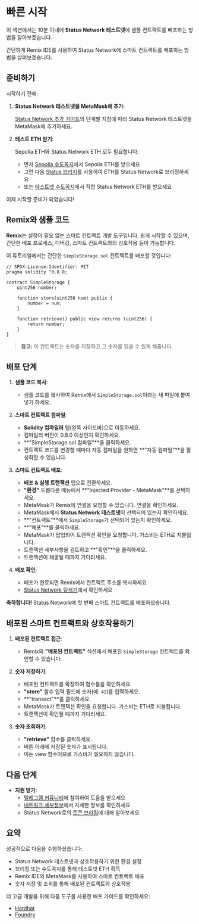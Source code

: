 # 빠른 시작

이 섹션에서는 10분 이내에 **Status Network 테스트넷**에 샘플 컨트랙트를 배포하는 방법을 알아보겠습니다.

간단하게 Remix IDE를 사용하여 Status Network에 스마트 컨트랙트를 배포하는 방법을 살펴보겠습니다.

## 준비하기

시작하기 전에:

1. **Status Network 테스트넷을 MetaMask에 추가**:

   [Status Network 추가 가이드](/general-info/add-status-network)의 단계별 지침에 따라 Status Network 테스트넷을 MetaMask에 추가하세요.

2. **테스트 ETH 받기**:

   Sepolia ETH와 Status Network ETH 모두 필요합니다:
   - 먼저 [Sepolia 수도꼭지](https://faucet.status.network)에서 Sepolia ETH를 받으세요
   - 그런 다음 [Status 브리지](https://bridge.status.network)를 사용하여 ETH를 Status Network로 브리징하세요
   - 또는 [테스트넷 수도꼭지](https://sepoliascan.status.network/address/0x06338B70F1eAbc60d7A82C083e605C07F78bb878)에서 직접 Status Network ETH를 받으세요

이제 시작할 준비가 되었습니다!

## Remix와 샘플 코드

**Remix**는 설정이 필요 없는 스마트 컨트랙트 개발 도구입니다. 쉽게 시작할 수 있으며, 간단한 배포 프로세스, 디버깅, 스마트 컨트랙트와의 상호작용 등이 가능합니다.

이 튜토리얼에서는 간단한 `SimpleStorage.sol` 컨트랙트를 배포할 것입니다:

```solidity
// SPDX-License-Identifier: MIT
pragma solidity ^0.8.0;

contract SimpleStorage {
    uint256 number;
    
    function store(uint256 num) public {
        number = num;
    }

    function retrieve() public view returns (uint256) {
        return number;
    }
}
```

> **참고:** 이 컨트랙트는 숫자를 저장하고 그 숫자를 읽을 수 있게 해줍니다.

## 배포 단계

1. **샘플 코드 복사**:

   - 샘플 코드를 복사하여 Remix에서 `SimpleStorage.sol`이라는 새 파일에 붙여넣기 하세요.

2. **스마트 컨트랙트 컴파일**:

   - **Solidity 컴파일러** 탭(왼쪽 사이드바)으로 이동하세요.
   - 컴파일러 버전이 0.8.0 이상인지 확인하세요.
   - **"SimpleStorage.sol 컴파일"**을 클릭하세요.
   - 컨트랙트 코드를 변경할 때마다 자동 컴파일을 원하면 **"자동 컴파일"**을 활성화할 수 있습니다.

3. **스마트 컨트랙트 배포**:

   - **배포 & 실행 트랜잭션** 탭으로 전환하세요.
   - **"환경"** 드롭다운 메뉴에서 **"Injected Provider - MetaMask"**를 선택하세요.
   - MetaMask가 Remix에 연결을 요청할 수 있습니다. 연결을 확인하세요.
   - MetaMask에서 **Status Network 테스트넷**이 선택되어 있는지 확인하세요.
   - **"컨트랙트"**에서 `SimpleStorage`가 선택되어 있는지 확인하세요.
   - **"배포"**를 클릭하세요.
   - MetaMask가 팝업되어 트랜잭션 확인을 요청합니다. 가스비는 ETH로 지불됩니다.
   - 트랜잭션 세부사항을 검토하고 **"확인"**을 클릭하세요.
   - 트랜잭션이 채굴될 때까지 기다리세요.

4. **배포 확인**:
   
   - 배포가 완료되면 Remix에서 컨트랙트 주소를 복사하세요
   - [Status Network 탐색기](https://sepoliascan.status.network)에서 확인하세요

**축하합니다!** Status Network에 첫 번째 스마트 컨트랙트를 배포하셨습니다.

## 배포된 스마트 컨트랙트와 상호작용하기

1. **배포된 컨트랙트 접근**:

   - Remix의 **"배포된 컨트랙트"** 섹션에서 배포된 `SimpleStorage` 컨트랙트를 확인할 수 있습니다.

2. **숫자 저장하기**:

   - 배포된 컨트랙트를 확장하여 함수들을 확인하세요.
   - **"store"** 함수 입력 필드에 숫자(예: `42`)를 입력하세요.
   - **"transact"**를 클릭하세요.
   - MetaMask가 트랜잭션 확인을 요청합니다. 가스비는 ETH로 지불됩니다.
   - 트랜잭션이 확인될 때까지 기다리세요.

3. **숫자 조회하기**:

   - **"retrieve"** 함수를 클릭하세요.
   - 버튼 아래에 저장된 숫자가 표시됩니다.
   - 이는 view 함수이므로 가스비가 필요하지 않습니다.

## 다음 단계

- **지원 받기**:
  - [텔레그램 커뮤니티](https://t.me/statusl2)에 참여하여 도움을 받으세요
  - [네트워크 세부정보](/general-info/network-details)에서 자세한 정보를 확인하세요
  - Status Network로의 [토큰 브리징](/general-info/bridge/bridging-testnet)에 대해 알아보세요

## 요약

성공적으로 다음을 수행하셨습니다:
- Status Network 테스트넷과 상호작용하기 위한 환경 설정
- 브리징 또는 수도꼭지를 통해 테스트넷 ETH 획득
- Remix IDE와 MetaMask를 사용하여 스마트 컨트랙트 배포
- 숫자 저장 및 조회를 통해 배포된 컨트랙트와 상호작용

더 고급 개발을 위해 다음 도구를 사용한 배포 가이드를 확인하세요:
- [Hardhat](/tutorials/deploying-contracts/using-hardhat)
- [Foundry](/tutorials/deploying-contracts/using-foundry)
